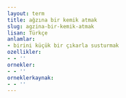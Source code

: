 ```yaml
---
layout: term
title: ağzına bir kemik atmak
slug: agzina-bir-kemik-atmak
lisan: Türkçe
anlamlar:
- birini küçük bir çıkarla susturmak
ozellikler:
- - ''
ornekler:
- - ''
orneklerkaynak:
- - ''
---
```

